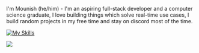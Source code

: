 I'm Mounish (he/him) - I'm an aspiring full-stack developer and a computer science graduate, I love building things which solve real-time use cases, I build random projects in my free time and stay on discord most of the time.

[![My Skills](https://skillicons.dev/icons?i=c,cpp,python,js,react,tailwind,java,git,mysql,tensorflow,vscode)](https://skillicons.dev)

[![](https://visitcount.itsvg.in/api?id=mounishvatti&icon=7&color=12)](https://visitcount.itsvg.in)


  


